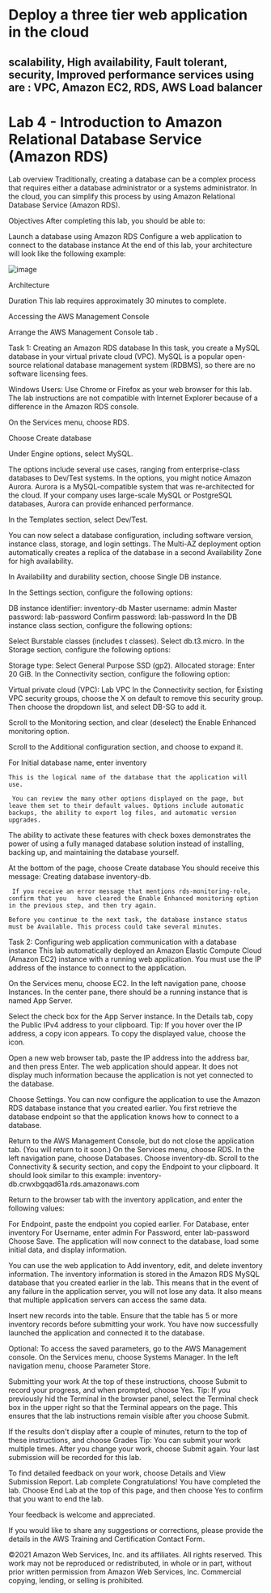 # Deploy a three tier web application in the cloud
scalability, High availability, Fault tolerant, security, Improved performance services using are : VPC, Amazon EC2, RDS, AWS Load balancer 
-----------------------------------------------------------------
# Lab 4 - Introduction to Amazon Relational Database Service (Amazon RDS)

Lab overview
Traditionally, creating a database can be a complex process that requires either a database administrator or a systems administrator. In the cloud, you can simplify this process by using Amazon Relational Database Service (Amazon RDS).

Objectives
After completing this lab, you should be able to:

Launch a database using Amazon RDS
Configure a web application to connect to the database instance
At the end of this lab, your architecture will look like the following example:


![image](https://user-images.githubusercontent.com/89054489/232302566-53314859-ccb0-40fc-a3e5-15975f486ee8.png)

Architecture

Duration
This lab requires approximately 30 minutes to complete.

Accessing the AWS Management Console

Arrange the AWS Management Console tab .

Task 1: Creating an Amazon RDS database
In this task, you create a MySQL database in your virtual private cloud (VPC). MySQL is a popular open-source relational database management system (RDBMS), so there are no software licensing fees.

 Windows Users: Use Chrome or Firefox as your web browser for this lab. The lab instructions are not compatible with Internet Explorer because of a difference in the Amazon RDS console.

On the Services  menu, choose RDS.

Choose Create database

Under Engine options, select  MySQL.

The options include several use cases, ranging from enterprise-class databases to Dev/Test systems. In the options, you might notice Amazon Aurora. Aurora is a MySQL-compatible system that was re-architected for the cloud. If your company uses large-scale MySQL or PostgreSQL databases, Aurora can provide enhanced performance.

In the Templates section, select  Dev/Test.

You can now select a database configuration, including software version, instance class, storage, and login settings. The Multi-AZ deployment option automatically creates a replica of the database in a second Availability Zone for high availability. 

In Availability and durability section, choose  Single DB instance.

In the Settings section, configure the following options:

DB instance identifier: inventory-db
Master username: admin
Master password: lab-password
Confirm password: lab-password
In the DB instance class section, configure the following options:

Select  Burstable classes (includes t classes).
Select db.t3.micro.
In the Storage section, configure the following options:

Storage type: Select General Purpose SSD (gp2).
Allocated storage: Enter 20 GiB.
In the Connectivity section, configure the following option: 

Virtual private cloud (VPC): Lab VPC
In the Connectivity section, for Existing VPC security groups, choose the X on default to remove this security group. Then choose the dropdown list, and select DB-SG to add it.

Scroll to the Monitoring section, and clear (deselect) the Enable Enhanced monitoring option.

Scroll to the Additional configuration section, and choose  to expand it. 

For Initial database name, enter inventory

 

	This is the logical name of the database that the application will use.

	 You can review the many other options displayed on the page, but leave them set to their default values. Options include automatic backups, the ability to export log files, and automatic version upgrades. 
The ability to activate these features with check boxes demonstrates the power of using a fully managed database solution instead of installing, backing up, and maintaining the database yourself.

At the bottom of the page, choose Create database
	You should receive this message: Creating database inventory-db.

	 If you receive an error message that mentions rds-monitoring-role, 	confirm that you   have cleared the Enable Enhanced monitoring option in the previous step, and then try again.

	Before you continue to the next task, the database instance status must be Available. This process could take several minutes.



Task 2: Configuring web application communication with a database instance
This lab automatically deployed an Amazon Elastic Compute Cloud (Amazon EC2) instance with a running web application. You must use the IP address of the instance to connect to the application.

On the Services  menu, choose EC2.
In the left navigation pane, choose Instances.
In the center pane, there should be a running instance that is named App Server.

Select the check box for the App Server instance.
In the Details tab, copy the Public IPv4 address to your clipboard.
Tip: If you hover over the IP address, a copy  icon appears. To copy the displayed value, choose the icon.

Open a new web browser tab, paste the IP address into the address bar, and then press Enter.
The web application should appear. It does not display much information because the application is not yet connected to the database.

Choose  Settings.
You can now configure the application to use the Amazon RDS database instance that you created earlier. You first retrieve the database endpoint so that the application knows how to connect to a database.

Return to the AWS Management Console, but do not close the application tab. (You will return to it soon.)
On the Services  menu, choose RDS.
In the left navigation pane, choose Databases.
Choose inventory-db.
Scroll to the Connectivity & security section, and copy the Endpoint to your clipboard.
It should look similar to this example: inventory-db.crwxbgqad61a.rds.amazonaws.com

Return to the browser tab with the inventory application, and enter the following values:

For Endpoint, paste the endpoint you copied earlier.
For Database, enter inventory
For Username, enter admin
For Password, enter lab-password
Choose Save.
		The application will now connect to the database, load some initial data, and display information.

You can use the web application to   Add inventory,  edit, and  delete inventory information.
 The inventory information is stored in the Amazon RDS MySQL database that you created earlier in the lab. This means that in the event of any failure in the application server, you will not lose any data. It also means that multiple application servers can access the  same data.

Insert new records into the table. Ensure that the table has 5 or more inventory records before submitting your work.
 You have now successfully launched the application and connected it to the database.

Optional: To access the saved parameters, go to the AWS Management console. On the Services  menu, choose Systems Manager. In the left navigation menu, choose Parameter Store. 

Submitting your work
At the top of these instructions, choose Submit to record your progress, and when prompted, choose Yes.
Tip: If you previously hid the Terminal in the browser panel, select the Terminal  check box in the upper right so that the Terminal appears on the page. This ensures that the lab instructions remain visible after you choose Submit.

If the results don't display after a couple of minutes, return to the top of these instructions, and choose Grades
Tip: You can submit your work multiple times. After you change your work, choose Submit again. Your last submission will be recorded for this lab.

To find detailed feedback on your work, choose Details and  View Submission Report.
Lab complete 
 Congratulations! You have completed the lab. Choose End Lab at the top of this page, and then choose Yes to confirm that you want to end the lab.

Your feedback is welcome and appreciated.

If you would like to share any suggestions or corrections, please provide the details in the AWS Training and Certification Contact Form.

©2021 Amazon Web Services, Inc. and its affiliates. All rights reserved. This work may not be reproduced or redistributed, in whole or in part, without prior written permission from Amazon Web Services, Inc. Commercial copying, lending, or selling is prohibited.

 

